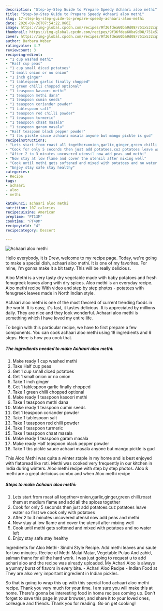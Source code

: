 ```yaml
---
description: "Step-by-Step Guide to Prepare Speedy Achaari aloo methi"
title: "Step-by-Step Guide to Prepare Speedy Achaari aloo methi"
slug: 17-step-by-step-guide-to-prepare-speedy-achaari-aloo-methi
date: 2020-09-26T07:54:22.066Z
image: https://img-global.cpcdn.com/recipes/9f36fdea60ba9d08/751x532cq70/achaari-aloo-methi-recipe-main-photo.jpg
thumbnail: https://img-global.cpcdn.com/recipes/9f36fdea60ba9d08/751x532cq70/achaari-aloo-methi-recipe-main-photo.jpg
cover: https://img-global.cpcdn.com/recipes/9f36fdea60ba9d08/751x532cq70/achaari-aloo-methi-recipe-main-photo.jpg
author: Barbara Weber
ratingvalue: 4.7
reviewcount: 3
recipeingredient:
- "1 cup washed methi"
- "Half cup peas"
- "1 cup small diced potatoes"
- "1 small onion or no onion"
- "1 inch ginger"
- "1 tablespoon garlic finally chopped"
- "1 green chilli chopped optional"
- "1 teaspoon kasoori methi"
- "1 teaspoon methi dana"
- "1 teaspoon cumin seeds"
- "1 teaspoon coriander powder"
- "1 tablespoon salt"
- "1 teaspoon red chilli powder"
- "1 teaspoon turmeric"
- "1 teaspoon chaat masala"
- "1 teaspoon garam masala"
- "Half teaspoon black pepper powder"
- "1 tbs pickle sauce achaari masala anyone but mango pickle is gud"
recipeinstructions:
- "Lets start from roast all together=onion,garlic,ginger,green chilli.roast them at medium flame and add all the spices together"
- "Cook for only 5 seconds then just add potatoes.cuz potatoes leave water so first we cook only with potatoes"
- "After 2 to 3 minutes uncovered utensil now add peas and methi"
- "Now stay at low flame and cover the utensil after mixing well"
- "Cook until methi gets softened and mixed with potatoes and no water left"
- "Enjoy stay safe stay healthy"
categories:
- Recipe
tags:
- achaari
- aloo
- methi

katakunci: achaari aloo methi 
nutrition: 107 calories
recipecuisine: American
preptime: "PT13M"
cooktime: "PT49M"
recipeyield: "4"
recipecategory: Dessert

---
```



![Achaari aloo methi](https://img-global.cpcdn.com/recipes/9f36fdea60ba9d08/751x532cq70/achaari-aloo-methi-recipe-main-photo.jpg)

Hello everybody, it is Drew, welcome to my recipe page. Today, we're going to make a special dish, achaari aloo methi. It is one of my favorites. For mine, I'm gonna make it a bit tasty. This will be really delicious.

Aloo Methi is a very tasty dry vegetable made with baby potatoes and fresh fenugreek leaves along with dry spices. Aloo methi is an everyday recipe. Aloo methi recipe With video and step by step photos - potatoes with fenugreek leaves made in North Indian style.

Achaari aloo methi is one of the most favored of current trending foods in the world. It is easy, it's fast, it tastes delicious. It is appreciated by millions daily. They are nice and they look wonderful. Achaari aloo methi is something which I have loved my entire life.


To begin with this particular recipe, we have to first prepare a few components. You can cook achaari aloo methi using 18 ingredients and 6 steps. Here is how you cook that.

<!--inarticleads1-->

##### The ingredients needed to make Achaari aloo methi:

1. Make ready 1 cup washed methi
1. Take Half cup peas
1. Get 1 cup small diced potatoes
1. Get 1 small onion or no onion
1. Take 1 inch ginger
1. Get 1 tablespoon garlic finally chopped
1. Take 1 green chilli chopped optional
1. Make ready 1 teaspoon kasoori methi
1. Take 1 teaspoon methi dana
1. Make ready 1 teaspoon cumin seeds
1. Get 1 teaspoon coriander powder
1. Take 1 tablespoon salt
1. Take 1 teaspoon red chilli powder
1. Take 1 teaspoon turmeric
1. Take 1 teaspoon chaat masala
1. Make ready 1 teaspoon garam masala
1. Make ready Half teaspoon black pepper powder
1. Take 1 tbs pickle sauce achaari masala anyone but mango pickle is gud


This Aloo Methi was quite a winter staple in my home and is best enjoyed with flatbread like roti. Methi was cooked very frequently in our kitchen in India during winters. Aloo methi recipe with step by step photos. Aloo &amp; methi are a great delicious combo and when Aloo methi recipe 

<!--inarticleads2-->

##### Steps to make Achaari aloo methi:

1. Lets start from roast all together=onion,garlic,ginger,green chilli.roast them at medium flame and add all the spices together
1. Cook for only 5 seconds then just add potatoes.cuz potatoes leave water so first we cook only with potatoes
1. After 2 to 3 minutes uncovered utensil now add peas and methi
1. Now stay at low flame and cover the utensil after mixing well
1. Cook until methi gets softened and mixed with potatoes and no water left
1. Enjoy stay safe stay healthy


Ingredients for Aloo Methi- Sindhi Style Recipe. Add methi leaves and saute for two minutes. Recipe of Methi Malai Matar, Vegetable Pulao And zahid, salman thanx for all the hard work. I was just going to request u to add achari aloo and the recipe was already uploaded. My Achari Aloo is always a yummy burst of flavors in every bite. - Achari Aloo Recipe - Indian Food at They are also very important ingredient in Indian pickles. 

So that is going to wrap this up with this special food achaari aloo methi recipe. Thank you very much for your time. I am sure you will make this at home. There's gonna be interesting food in home recipes coming up. Don't forget to save this page in your browser, and share it to your loved ones, colleague and friends. Thank you for reading. Go on get cooking!
